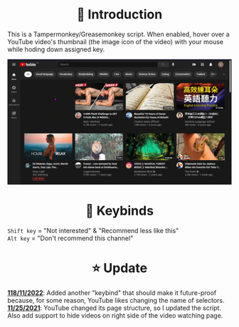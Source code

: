 <h1 align="center"> 📌 Introduction</h1>

This is a Tampermonkey/Greasemonkey script. When enabled, hover over a YouTube video's thumbnail (the image icon of the video) with your mouse while hoding down assigned key.

![](https://raw.githubusercontent.com/0x7FFFFFFFFFFFFFFF/I_am_not_interested_in_this_youtube_video/main/youtube.gif)

<h1 align="center"> 📜 Keybinds </h1>

`Shift key` = "Not interested" & "Recommend less like this"  
`Alt key` = "Don't recommend this channel"  

<h1 align="center"> ⭐ Update </h1>

<ins>**118/11/2022**</ins>: Added another "keybind" that should make it future-proof because, for some reason, YouTube likes changing the name of selectors.  
<ins>**11/25/2021**</ins>: YouTube changed its page structure, so I updated the script. Also add support to hide videos on right side of the video watching page.  
